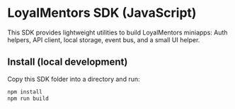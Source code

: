# LoyalMentors SDK (JavaScript)


This SDK provides lightweight utilities to build LoyalMentors miniapps: Auth helpers, API client, local storage, event bus, and a small UI helper.


## Install (local development)
Copy this SDK folder into a directory and run:


```bash
npm install
npm run build
